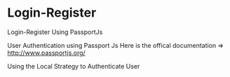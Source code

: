 # Login-Register
Login-Register Using PassportJs

User Authentication using Passport Js
Here is the offical documentation => http://www.passportjs.org/

Using the Local Strategy to Authenticate User

